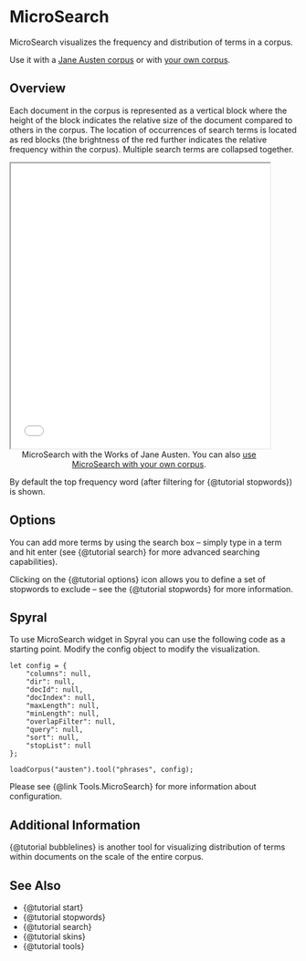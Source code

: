 # MicroSearch

MicroSearch visualizes the frequency and distribution of terms in a corpus. 

Use it with a [Jane Austen corpus](../?view=microsearch&corpus=austen) or with [your own corpus](../?view=microsearch).

## Overview

Each document in the corpus is represented as a vertical block where the height of the block indicates the relative size 
of the document compared to others in the corpus. The location of occurrences of search terms is located as red blocks 
(the brightness of the red further indicates the relative frequency within the corpus). Multiple search terms are 
collapsed together.

<iframe src="../tool/MicroSearch/?corpus=austen&subtitle=The+Works+of+Jane+Austen" style="width: 90%; height: 500px"></iframe>
<div style="width: 90%; text-align: center; margin-bottom: 1em;">MicroSearch with the Works of Jane Austen. You can also <a href="../?view=MicroSearch" target="_blank">use MicroSearch with your own corpus</a>.</div>

By default the top frequency word (after filtering for {@tutorial stopwords}) is shown.

## Options

You can add more terms by using the search box – simply type in a term and hit enter (see {@tutorial search} for 
more advanced searching capabilities).

Clicking on the {@tutorial options} icon allows you to define a set of stopwords to exclude – see the 
{@tutorial stopwords} for more information.

## Spyral

To use MicroSearch widget in Spyral you can use the following code as a starting point. Modify the config object to 
modify the visualization.

```
let config = {
    "columns": null,
    "dir": null,
    "docId": null,
    "docIndex": null,
    "maxLength": null,
    "minLength": null,
    "overlapFilter": null,
    "query": null,
    "sort": null,
    "stopList": null
};

loadCorpus("austen").tool("phrases", config);
```

Please see {@link Tools.MicroSearch} for more information about configuration.

## Additional Information

{@tutorial bubblelines} is another tool for visualizing distribution of terms within documents on the scale of the entire corpus.

## See Also

- {@tutorial start}
- {@tutorial stopwords}
- {@tutorial search}
- {@tutorial skins}
- {@tutorial tools}
